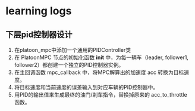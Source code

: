 # learning logs


## 下层pid控制器设计
1. 在platoon_mpc中添加一个通用的PIDController类
2. 在 PlatoonMPC 节点的初始化函数 __init__ 中，为每一辆车（leader, follower1, follower2）都创建一个独立的PID控制器实例。
3. 在主回调函数 mpc_callback 中，将MPC解算出的加速度 acc 转换为目标速度。
4. 将目标速度和当前速度的误差输入到对应车辆的PID控制器中。
5. 用PID的输出值来生成最终的油门/刹车指令，替换掉原来的 acc_to_throttle 函数。
